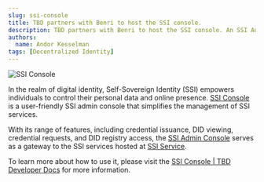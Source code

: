 ```yaml
---
slug: ssi-console
title: TBD partners with Benri to host the SSI console.
description: TBD partners with Benri to host the SSI console. An SSI Admin Console for Easy Interaction with SSI services.
authors:
  name: Andor Kesselman
tags: [Decentralized Identity]
---
```


<head>
  <meta property="og:title" content="TBD partners with Benri to host the SSI console. An SSI Admin Console for Easy Interaction with SSI services." />
  <meta property="og:type" content="website" />
  <meta property="og:url" content='https://developer.tbd.website/blog/2023-06-01-ssi-console' />
  <meta name="og:description" content="TBD partners with Benri to host the SSI console. An SSI Admin Console for Easy Interaction with SSI services." />
  <meta property="og:image" content="https://developer.tbd.website/assets/images/ssi_console.png" />

  <meta name="twitter:card" content="summary_large_image" />
  <meta property="twitter:domain" content="developer.tbd.website" />
  <meta name="twitter:site" content="@tbddev" />
  <meta name="twitter:title" content="TBD partners with Benri to host the SSI console. An SSI Admin Console for Easy Interaction with SSI services." />
  <meta property="twitter:url" content='https://developer.tbd.website/blog/2023-06-01-ssi-console' /> 
  <meta name="twitter:description" content="TBD partners with Benri to host the SSI console. An SSI Admin Console for Easy Interaction with SSI services." />
  <meta name="twitter:image" content="https://developer.tbd.website/assets/images/ssi_console.png" />
  <link rel="apple-touch-icon" href="https://developer.tbd.website/img/tbd-fav-icon-main.png" />
</head>

![SSI Console](/img/ssi_console.png)

In the realm of digital identity, Self-Sovereign Identity (SSI) empowers
individuals to control their personal data and online presence. [SSI
Console](https://console.benri.io) is a user-friendly SSI admin console that
simplifies the management of SSI services.

<!--truncate-->

With its range of features, including credential issuance, DID viewing,
credential requests, and DID registry access, the [SSI Admin
Console](https://console.benri.io) serves as a gateway to the SSI services hosted
at [SSI Service](https://ssi.benri.io).

To learn more about how to use it, please visit the [SSI Console | TBD Developer
Docs](https://developer.tbd.website/docs/ssi/ssi-console) for more information.
